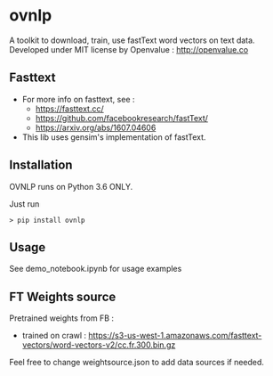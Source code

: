 # ovnlp

A toolkit to download, train, use fastText word vectors on text data.
Developed under MIT license by Openvalue : http://openvalue.co


## Fasttext
 - For more info on fasttext, see :
    - https://fasttext.cc/
    - https://github.com/facebookresearch/fastText/
    - https://arxiv.org/abs/1607.04606
- This lib uses gensim's implementation of fastText.

## Installation

OVNLP runs on Python 3.6 ONLY.

Just run

    > pip install ovnlp

## Usage 

See demo_notebook.ipynb for usage examples

## FT Weights source

Pretrained weights from FB :
 - trained on crawl : https://s3-us-west-1.amazonaws.com/fasttext-vectors/word-vectors-v2/cc.fr.300.bin.gz
 
Feel free to change weightsource.json to add data sources if needed.
